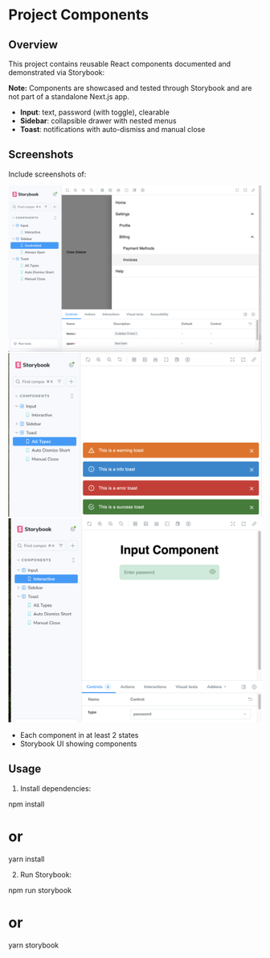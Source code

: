 # Project Components

## Overview

This project contains reusable React components documented and demonstrated via Storybook:

**Note:** Components are showcased and tested through Storybook and are not part of a standalone
Next.js app.

- **Input**: text, password (with toggle), clearable
- **Sidebar**: collapsible drawer with nested menus
- **Toast**: notifications with auto-dismiss and manual close

## Screenshots

Include screenshots of:

![Sidebar open](./screenshots/sidebar-open.png) 
![Success Toast](./screenshots/toast.png)
![Password Input](./screenshots/input.png)

- Each component in at least 2 states
- Storybook UI showing components

## Usage

1. Install dependencies:

npm install

# or

yarn install

2. Run Storybook:

npm run storybook

# or

yarn storybook
